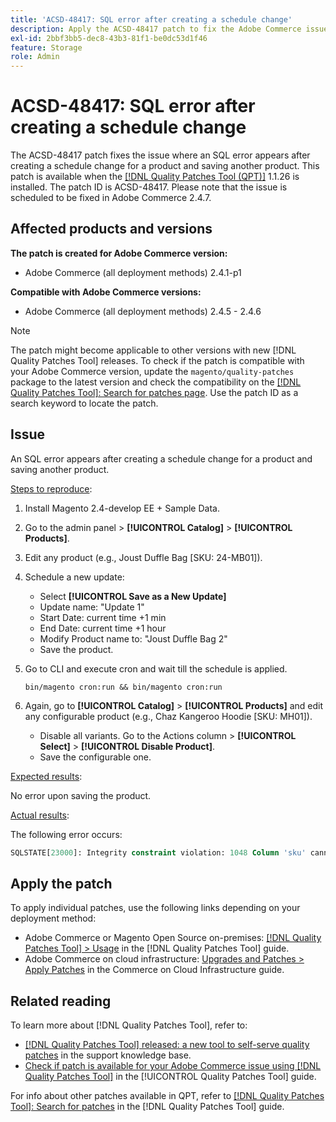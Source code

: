 ```yaml
---
title: 'ACSD-48417: SQL error after creating a schedule change'
description: Apply the ACSD-48417 patch to fix the Adobe Commerce issue where an SQL error appears after creating a schedule change for a product and saving another product.
exl-id: 2bbf3bb5-dec8-43b3-81f1-be0dc53d1f46
feature: Storage
role: Admin
---
```

# ACSD-48417: SQL error after creating a schedule change

The ACSD-48417 patch fixes the issue where an SQL error appears after creating a schedule change for a product and saving another product. This patch is available when the [[!DNL Quality Patches Tool (QPT)]](https://experienceleague.adobe.com/en/docs/commerce-knowledge-base/kb/announcements/commerce-announcements/magento-quality-patches-released-new-tool-to-self-serve-quality-patches) 1.1.26 is installed. The patch ID is ACSD-48417. Please note that the issue is scheduled to be fixed in Adobe Commerce 2.4.7.

## Affected products and versions

**The patch is created for Adobe Commerce version:**

* Adobe Commerce (all deployment methods) 2.4.1-p1

**Compatible with Adobe Commerce versions:**

* Adobe Commerce (all deployment methods) 2.4.5 - 2.4.6

>[!NOTE]
>
>The patch might become applicable to other versions with new [!DNL Quality Patches Tool] releases. To check if the patch is compatible with your Adobe Commerce version, update the `magento/quality-patches` package to the latest version and check the compatibility on the [[!DNL Quality Patches Tool]: Search for patches page](https://experienceleague.adobe.com/tools/commerce-quality-patches/index.html). Use the patch ID as a search keyword to locate the patch.

## Issue

An SQL error appears after creating a schedule change for a product and saving another product.

<u>Steps to reproduce</u>:

1. Install Magento 2.4-develop EE + Sample Data.
1. Go to the admin panel > **[!UICONTROL Catalog]** > **[!UICONTROL Products]**.
1. Edit any product (e.g., Joust Duffle Bag [SKU: 24-MB01]).
1. Schedule a new update:
    * Select **[!UICONTROL Save as a New Update]**
    * Update name: "Update 1"
    * Start Date: current time +1 min
    * End Date: current time +1 hour
    * Modify Product name to: "Joust Duffle Bag 2"
    * Save the product.
1. Go to CLI and execute cron and wait till the schedule is applied.

    ```
    bin/magento cron:run && bin/magento cron:run
    ```

1. Again, go to **[!UICONTROL Catalog]** > **[!UICONTROL Products]** and edit any configurable product (e.g., Chaz Kangeroo Hoodie [SKU: MH01]).

    * Disable all variants. Go to the Actions column > **[!UICONTROL Select]** > **[!UICONTROL Disable Product]**.
    * Save the configurable one.

<u>Expected results</u>:

No error upon saving the product.

<u>Actual results</u>:

The following error occurs:

```SQL
SQLSTATE[23000]: Integrity constraint violation: 1048 Column 'sku' cannot be null, query was: INSERT INTO `catalog_product_entity` (`entity_id`, `sku`, `row_id`, `created_in`, `updated_in`) VALUES (?, ?, ?, ?, ?)
```

## Apply the patch

To apply individual patches, use the following links depending on your deployment method:

* Adobe Commerce or Magento Open Source on-premises: [[!DNL Quality Patches Tool] > Usage](https://experienceleague.adobe.com/docs/commerce-operations/tools/quality-patches-tool/usage.html) in the [!DNL Quality Patches Tool] guide.
* Adobe Commerce on cloud infrastructure: [Upgrades and Patches > Apply Patches](https://experienceleague.adobe.com/docs/commerce-cloud-service/user-guide/develop/upgrade/apply-patches.html) in the Commerce on Cloud Infrastructure guide.

## Related reading

To learn more about [!DNL Quality Patches Tool], refer to:

* [[!DNL Quality Patches Tool] released: a new tool to self-serve quality patches](https://experienceleague.adobe.com/en/docs/commerce-knowledge-base/kb/announcements/commerce-announcements/magento-quality-patches-released-new-tool-to-self-serve-quality-patches) in the support knowledge base.
* [Check if patch is available for your Adobe Commerce issue using [!DNL Quality Patches Tool]](/help/tools/quality-patches-tool/patches-available-in-qpt/check-patch-for-magento-issue-with-magento-quality-patches.md) in the [!UICONTROL Quality Patches Tool] guide.


For info about other patches available in QPT, refer to [[!DNL Quality Patches Tool]: Search for patches](https://experienceleague.adobe.com/tools/commerce-quality-patches/index.html) in the [!DNL Quality Patches Tool] guide.
